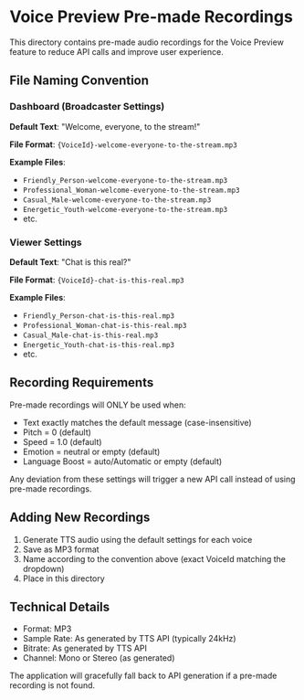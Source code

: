 # Voice Preview Pre-made Recordings

This directory contains pre-made audio recordings for the Voice Preview feature to reduce API calls and improve user experience.

## File Naming Convention

### Dashboard (Broadcaster Settings)
**Default Text**: "Welcome, everyone, to the stream!"

**File Format**: `{VoiceId}-welcome-everyone-to-the-stream.mp3`

**Example Files**:
- `Friendly_Person-welcome-everyone-to-the-stream.mp3`
- `Professional_Woman-welcome-everyone-to-the-stream.mp3`
- `Casual_Male-welcome-everyone-to-the-stream.mp3`
- `Energetic_Youth-welcome-everyone-to-the-stream.mp3`
- etc.

### Viewer Settings
**Default Text**: "Chat is this real?"

**File Format**: `{VoiceId}-chat-is-this-real.mp3`

**Example Files**:
- `Friendly_Person-chat-is-this-real.mp3`
- `Professional_Woman-chat-is-this-real.mp3`
- `Casual_Male-chat-is-this-real.mp3`
- `Energetic_Youth-chat-is-this-real.mp3`
- etc.

## Recording Requirements

Pre-made recordings will ONLY be used when:
- Text exactly matches the default message (case-insensitive)
- Pitch = 0 (default)
- Speed = 1.0 (default)
- Emotion = neutral or empty (default)
- Language Boost = auto/Automatic or empty (default)

Any deviation from these settings will trigger a new API call instead of using pre-made recordings.

## Adding New Recordings

1. Generate TTS audio using the default settings for each voice
2. Save as MP3 format
3. Name according to the convention above (exact VoiceId matching the dropdown)
4. Place in this directory

## Technical Details

- Format: MP3
- Sample Rate: As generated by TTS API (typically 24kHz)
- Bitrate: As generated by TTS API
- Channel: Mono or Stereo (as generated)

The application will gracefully fall back to API generation if a pre-made recording is not found.

